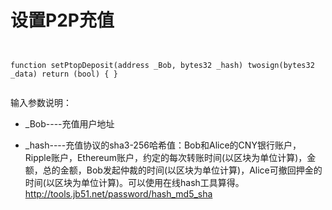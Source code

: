 # 设置P2P充值


     

<pre><code>

function setPtopDeposit(address _Bob, bytes32 _hash) twosign(bytes32 _data) return (bool) { }

</code></pre>


<p>输入参数说明：</P>



+  _Bob----充值用户地址

+  _hash----充值协议的sha3-256哈希值：Bob和Alice的CNY银行账户，Ripple账户，Ethereum账户，约定的每次转账时间(以区块为单位计算)，金额，总的金额，Bob发起仲裁的时间(以区块为单位计算)，Alice可撤回押金的时间(以区块为单位计算)。可以使用在线hash工具算得。<http://tools.jb51.net/password/hash_md5_sha>



